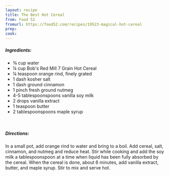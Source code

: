 ```yaml
---
layout: recipe
title: The Best Hot Cereal
from: Food 52
fromurl: https://food52.com/recipes/19523-magical-hot-cereal
prep: 
cook: 
---
```


##### Ingredients:

* ¾ cup water 
* ¼ cup Bob's Red Mill 7 Grain Hot Cereal 
* ¼ teaspoon orange rind, finely grated 
* 1 dash kosher salt 
* 1 dash ground cinnamon 
* 1 pinch fresh ground nutmeg 
* 4-5 tablespoonspoons vanilla soy milk 
* 2 drops vanilla extract 
* 1 teaspoon butter 
* 2 tablespoonspoons maple syrup 

<br>

##### Directions:

In a small pot, add orange rind to water and bring to a boil.
Add cereal, salt, cinnamon, and nutmeg and reduce heat. Stir while cooking and add the soy milk a tablespoonspoon at a time when liquid has been fully absorbed by the cereal.
When the cereal is done, about 6 minutes, add vanilla extract, butter, and maple syrup. Stir to mix and serve hot.
